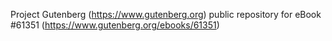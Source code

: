 Project Gutenberg (https://www.gutenberg.org) public repository for eBook #61351 (https://www.gutenberg.org/ebooks/61351)
